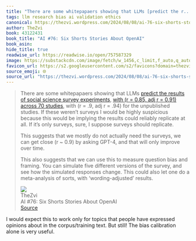 ```yaml
---
title: "There are some whitepapaers showing that LLMs [predict the r..."
tags: llm research bias ai validation ethics
canonical: https://thezvi.wordpress.com/2024/08/08/ai-76-six-shorts-stories-about-openai/
author: TheZvi
book: 43122431
book_title: "AI #76: Six Shorts Stories About OpenAI"
book_asin: 
hide_title: true
readwise_url: https://readwise.io/open/757587329
image: https://substackcdn.com/image/fetch/w_1456,c_limit,f_auto,q_auto:good,fl_progressive:steep/https%3A%2F%2Fsubstack-post-media.s3.amazonaws.com%2Fpublic%2Fimages%2F9d10b1d0-8af4-4504-9f30-9cdd3404c4c5_1595x1118.jpeg
favicon_url: https://s2.googleusercontent.com/s2/favicons?domain=thezvi.wordpress.com
source_emoji: 🌐
source_url: "https://thezvi.wordpress.com/2024/08/08/ai-76-six-shorts-stories-about-openai/#:~:text=There%20are%20some,with%20%E2%80%98wording-adjusted%E2%80%99%20results."
---
```


> There are some whitepapaers showing that LLMs [predict the results of social science survey experiments](https://x.com/RobbWiller/status/1821271270182547916), [with (r = 0.85, adj r = 0.91) across 70 studies](https://t.co/1M5aydRMyH), with (r = .9, adj r = .94) for the unpublished studies. If these weren’t surveys I would be highly suspicious because this would be implying the results could reliably replicate at all. If it’s only surveys, sure, I suppose surveys should replicate.
> 
> This suggests that we mostly do not actually need the surveys, we can get close (r ~ 0.9) by asking GPT-4, and that will only improve over time.
> 
> This also suggests that we can use this to measure question bias and framing. You can simulate five different versions of the survey, and see how the simulated responses change. This could also let one do a meta-analysis of sorts, with ‘wording-adjusted’ results.
> <div class="quoteback-footer"><div class="quoteback-avatar"><img class="mini-favicon" src="https://s2.googleusercontent.com/s2/favicons?domain=thezvi.wordpress.com"></div><div class="quoteback-metadata"><div class="metadata-inner"><span style="display:none">FROM:</span><div aria-label="TheZvi" class="quoteback-author"> TheZvi</div><div aria-label="AI #76: Six Shorts Stories About OpenAI" class="quoteback-title"> AI #76: Six Shorts Stories About OpenAI</div></div></div><div class="quoteback-backlink"><a target="_blank" aria-label="go to the full text of this quotation" rel="noopener" href="https://thezvi.wordpress.com/2024/08/08/ai-76-six-shorts-stories-about-openai/#:~:text=There%20are%20some,with%20%E2%80%98wording-adjusted%E2%80%99%20results." class="quoteback-arrow"> Source</a></div></div>

I would expect this to work only for topics that people have expressed opinions about in the corpus/training text. But still! The bias calibration alone is very useful.